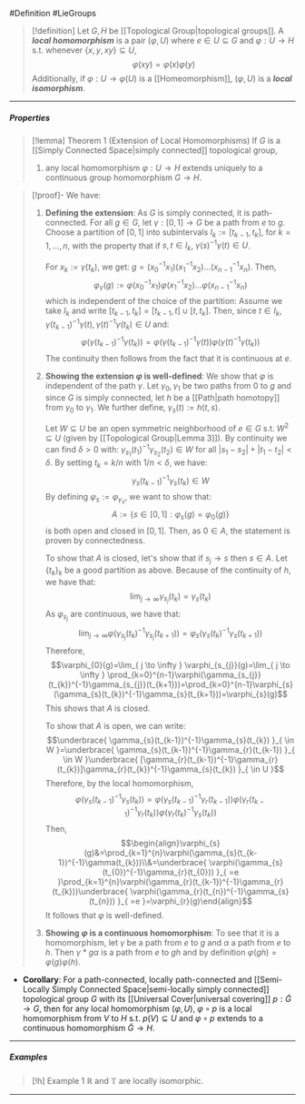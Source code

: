 #Definition #LieGroups 

> [!definition]
> Let $G,H$ be [[Topological Group|topological groups]]. A ***local homomorphism*** is a pair $(\varphi,U)$ where $e\in U\subseteq G$ and $\varphi:U\to H$ s.t. whenever $\{ x,y,xy \}\subseteq U$, $$\varphi(xy)=\varphi(x)\varphi(y)$$
> Additionally, if $\varphi:U\to\varphi(U)$ is a [[Homeomorphism]], $(\varphi,U)$ is a ***local isomorphism***.
---
##### Properties
> [!lemma] Theorem 1 (Extension of Local Homomorphisms)
> If $G$ is a [[Simply Connected Space|simply connected]] topological group, 
> 1. any local homomorphism $\varphi:U\to H$ extends uniquely to a continuous group homomorphism $G\to H$.

> [!proof]-
> We have:
> 1. **Defining the extension**:
>    As $G$ is simply connected, it is path-connected. For all $g\in G$, let $\gamma:[0,1]\to G$ be a path from $e$ to $g$. Choose a partition of $[0,1]$ into subintervals $I_{k}:=[t_{k-1},t_{k}]$, for $k=1,\dots,n$, with the property that if $s,t\in I_{k}$, $\gamma(s)^{-1}\gamma(t)\in U$.
>    
>    For $x_{k}:=\gamma(t_{k})$, we get: $g=(x_{0}^{-1}x_{1})(x_{1}^{-1}x_{2})\dots(x_{n-1}^{-1}x_{n})$. Then, $$\varphi_{\gamma}(g):=\varphi(x_{0}^{-1}x_{1})\varphi(x_{1}^{-1}x_{2})\dots\varphi(x_{n-1}^{-1}x_{n})$$which is independent of the choice of the partition: Assume we take $I_{k}$ and write $[t_{k-1},t_{k}]=[t_{k-1},t]\cup[t,t_{k}]$. Then, since $t\in I_{k}$, $\gamma (t_{k-1})^{-1}\gamma(t),\gamma(t)^{-1}\gamma(t_{k})\in U$ and: $$\varphi(\gamma(t_{k-1})^{-1}\gamma(t_{k}))=\varphi(\gamma(t_{k-1})^{-1}\gamma(t))\varphi(\gamma(t)^{-1}\gamma(t_{k}))$$
>    The continuity then follows from the fact that it is continuous at $e$. 
> 2. **Showing the extension $\varphi$ is well-defined**:
>    We show that $\varphi$ is independent of the path $\gamma$. Let $\gamma_{0},\gamma_{1}$ be two paths from $0$ to $g$ and since $G$ is simply connected, let $h$ be a [[Path|path homotopy]] from $\gamma_{0}$ to $\gamma_{1}$. We further define, $\gamma_{s}(t):=h(t,s)$. 
>    
>    Let $W\subseteq U$ be an open symmetric neighborhood of $e\in G$ s.t. $W^2\subseteq U$ (given by [[Topological Group|Lemma 3]]).  By continuity we can find $\delta>0$ with: $\gamma_{s_{1}}(t_{1})^{-1}\gamma_{s_{2}}(t_{2})\in W$ for all $\left| s_{1}-s_{2} \right|+\left| t_{1}-t_{2} \right|<\delta$. By setting $t_{k}=k /n$ with $1 /n<\delta$, we have: $$\gamma_{s}(t_{k-1})^{-1}\gamma_{s}(t_{k})\in W$$By defining $\varphi_{s}:=\varphi_{\gamma_{s}}$, we want to show that: $$A:=\{ s\in [0,1]:\varphi_{s}(g)=\varphi_{0}(g) \}$$is both open and closed in $[0,1]$. Then, as $0\in A$, the statement is proven by connectedness.
>    
>    To show that $A$ is closed, let's show that if $s_{j}\to s$ then $s\in A$. Let $\{ t_{k} \}_{k}$ be a good partition as above. Because of the continuity of $h$, we have that: $$\lim_{ j \to \infty } \gamma_{s_{j}}(t_{k})=\gamma_{s}(t_{k})$$As $\varphi_{s_{j}}$ are continuous, we have that: $$\lim_{ j \to \infty } \varphi(\gamma_{s_{j}}(t_{k})^{-1}\gamma_{s_{j}}(t_{k+1}))=\varphi_{s}(\gamma_{s}(t_{k})^{-1}\gamma_{s}(t_{k+1}))$$Therefore, $$\varphi_{0}(g)=\lim_{ j \to \infty } \varphi_{s_{j}}(g)=\lim_{ j \to \infty } \prod_{k=0}^{n-1}\varphi(\gamma_{s_{j}}(t_{k})^{-1}\gamma_{s_{j}}(t_{k+1}))=\prod_{k=0}^{n-1}\varphi_{s}(\gamma_{s}(t_{k})^{-1}\gamma_{s}(t_{k+1}))=\varphi_{s}(g)$$This shows that $A$ is closed. 
>    
>    To show that $A$ is open, we can write: $$\underbrace{ \gamma_{s}(t_{k-1})^{-1}\gamma_{s}(t_{k}) }_{ \in W }=\underbrace{ \gamma_{s}(t_{k-1})^{-1}\gamma_{r}(t_{k-1}) }_{ \in W }\underbrace{ [\gamma_{r}(t_{k-1})^{-1}\gamma_{r}(t_{k})]\gamma_{r}(t_{k})^{-1}\gamma_{s}(t_{k}) }_{ \in U }$$Therefore, by the local homomorphism, $$\varphi( \gamma_{s}(t_{k-1})^{-1}\gamma_{s}(t_{k}) )= \varphi(\gamma_{s}(t_{k-1})^{-1}\gamma_{r}(t_{k-1}))\varphi(\gamma_{r}(t_{k-1})^{-1}\gamma_{r}(t_{k}))\varphi(\gamma_{r}(t_{k})^{-1}\gamma_{s}(t_{k}))$$Then, $$\begin{align}\varphi_{s}(g)&=\prod_{k=1}^{n}\varphi(\gamma_{s}(t_{k-1})^{-1}\gamma(t_{k}))\\&=\underbrace{ \varphi(\gamma_{s}(t_{0})^{-1}\gamma_{r}(t_{0})) }_{ =e }\prod_{k=1}^{n}\varphi(\gamma_{r}(t_{k-1})^{-1}\gamma_{r}(t_{k}))\underbrace{ \varphi(\gamma_{r}(t_{n})^{-1}\gamma_{s}(t_{n})) }_{ =e }=\varphi_{r}(g)\end{align}$$It follows that $\varphi$ is well-defined.
>  3. **Showing $\varphi$ is a continuous homomorphism**:
>     To see that it is a homomorphism, let $\gamma$ be a path from $e$ to $g$ and $\alpha$ a path from $e$ to $h$. Then $\gamma*g\alpha$ is a path from $e$ to $gh$ and by definition $\varphi(gh)=\varphi(g)\varphi(h)$.
- **Corollary**: For a path-connected, locally path-connected and [[Semi-Locally Simply Connected Space|semi-locally simply connected]] topological group $G$ with its [[Universal Cover|universal covering]] $p:\tilde{G} \to G$, then for any local homomorphism $(\varphi,U)$, $\varphi \circ p$ is a local homomorphism from $V$ to $H$ s.t. $p(V)\subseteq U$ and $\varphi \circ p$ extends to a continuous homomorphism $\tilde{G}\to H$.
---
##### Examples
> [!h] Example 1
> $\mathbb{R}$ and $\mathbb{T}$ are locally isomorphic.
---
